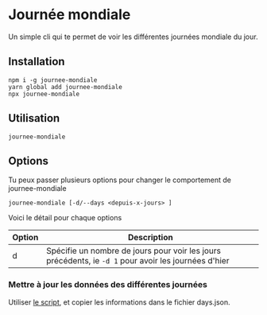# Journée mondiale

Un simple cli qui te permet de voir les différentes journées mondiale du jour.

## Installation

```shell
npm i -g journee-mondiale
yarn global add journee-mondiale
npx journee-mondiale
```

## Utilisation

```shell
journee-mondiale
```

## Options

Tu peux passer plusieurs options pour changer le comportement de journee-mondiale

```shell
journee-mondiale [-d/--days <depuis-x-jours> ]
```

Voici le détail pour chaque options

| Option | Description                                                                                          |
| ------ | ---------------------------------------------------------------------------------------------------- |
| d      | Spécifie un nombre de jours pour voir les jours précédents, ie `-d 1` pour avoir les journées d'hier |

### Mettre à jour les données des différentes journées

Utiliser [le script](https://gist.github.com/Kmaschta/b6e17a2b7f5620feb03c00674027467a), et copier les informations dans le fichier days.json.
